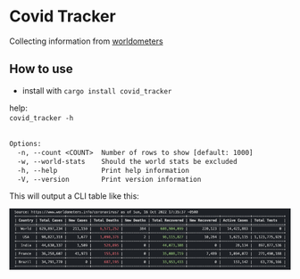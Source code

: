# Covid Tracker

Collecting information from [worldometers](https://www.worldometers.info/coronavirus)

## How to use


- install with `cargo install covid_tracker`

help:  
`covid_tracker -h` 

```Usage: covid_tracker [OPTIONS]

Options:
  -n, --count <COUNT>  Number of rows to show [default: 1000]
  -w, --world-stats    Should the world stats be excluded
  -h, --help           Print help information
  -V, --version        Print version information
  ```

This will output a CLI table like this:

![Output Example](./__image/5%20line%20output.png)